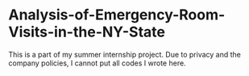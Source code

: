 # Analysis-of-Emergency-Room-Visits-in-the-NY-State
This is a part of my summer internship project. Due to privacy and the company policies, I cannot put all codes I wrote here.  
